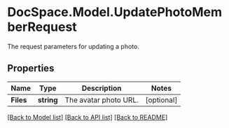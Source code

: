 # DocSpace.Model.UpdatePhotoMemberRequest
The request parameters for updating a photo.

## Properties

Name | Type | Description | Notes
------------ | ------------- | ------------- | -------------
**Files** | **string** | The avatar photo URL. | [optional] 

[[Back to Model list]](../README.md#documentation-for-models) [[Back to API list]](../README.md#documentation-for-api-endpoints) [[Back to README]](../README.md)

